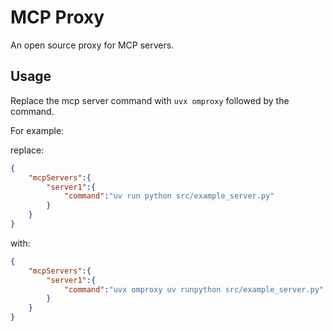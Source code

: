 # MCP Proxy

An open source proxy for MCP servers.

## Usage

Replace the mcp server command with `uvx omproxy` followed by the command.

For example:

replace:

```json
{
    "mcpServers":{
        "server1":{
            "command":"uv run python src/example_server.py"
        }
    }
}
```

with:

```json
{
    "mcpServers":{
        "server1":{
            "command":"uvx omproxy uv runpython src/example_server.py"
        }
    }
}
```

